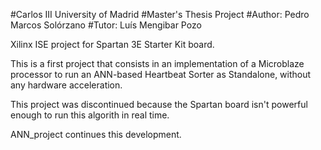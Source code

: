 #Carlos III University of Madrid
#Master's Thesis Project
#Author: Pedro Marcos Solórzano
#Tutor: Luís Mengibar Pozo

Xilinx ISE project for Spartan 3E Starter Kit board.

This is a first project that consists in an implementation of a Microblaze processor to run an ANN-based Heartbeat Sorter as Standalone,
without any hardware acceleration.

This project was discontinued because the Spartan board isn't powerful enough to run this algorith in real time.

ANN_project continues this development.
